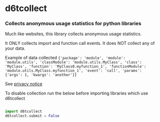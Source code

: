 # d6tcollect

### Collects anonymous usage statistics for python libraries

Much like websites, this library collects anonymous usage statistics.

It ONLY collects import and function call events. It does NOT collect any of your data.

Example of data collected `{'package': 'module', 'module': 'module.utils', 'classModule': 'module.utils.MyClass', 'class': 'MyClass', 'function': 'MyClass0.myfunction_1', 'functionModule': 'module.utils.MyClass.myfunction_1', 'event': 'call', 'params': {'args': 1, 'kwargs': 'another'}}`

See [privacy notice](https://www.databolt.tech/index-terms.html#privacy)

To disable collection run the below before importing libraries which use d6tcollect

```python

import d6tcollect
d6tcollect.submit = False
```
